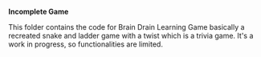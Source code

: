 **Incomplete Game**

This folder contains the code for Brain Drain Learning Game basically a recreated snake and ladder game with a twist which is a trivia game. It's a work in progress, so functionalities are limited.
